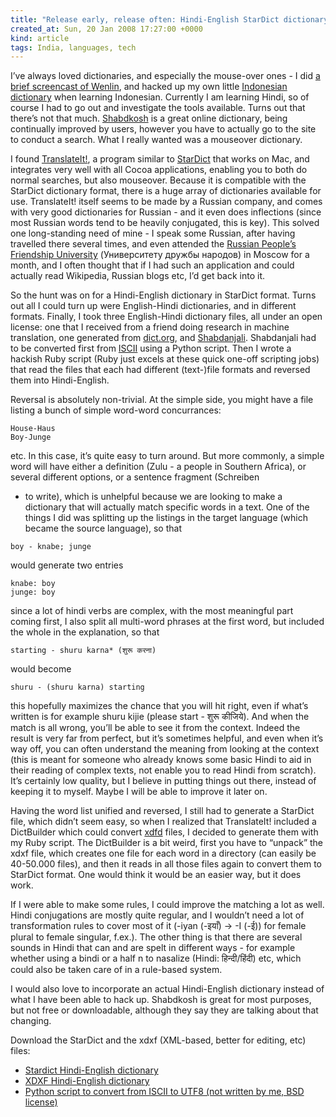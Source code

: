 ```yaml
---
title: "Release early, release often: Hindi-English StarDict dictionary"
created_at: Sun, 20 Jan 2008 17:27:00 +0000
kind: article
tags: India, languages, tech
---
```


I’ve always loved dictionaries, and especially the mouse-over ones - I
did [a brief screencast of
Wenlin](http://reganmian.net/blog/2006/05/02/screencast-wenlin-helps-you-read-chinese/),
and hacked up my own little [Indonesian
dictionary](http://reganmian.net/indonesian) when learning Indonesian.
Currently I am learning Hindi, so of course I had to go out and
investigate the tools available. Turns out that there’s not that much.
[Shabdkosh](http://www.shabdkosh.com) is a great online dictionary,
being continually improved by users, however you have to actually go to
the site to conduct a search. What I really wanted was a mouseover
dictionary.

I found [TranslateIt!](http://www.gettranslateit.com/mac/), a program
similar to [StarDict](http://stardict.sourceforge.net/) that works on
Mac, and integrates very well with all Cocoa applications, enabling you
to both do normal searches, but also mouseover. Because it is compatible
with the StarDict dictionary format, there is a huge array of
dictionaries available for use. TranslateIt! itself seems to be made by
a Russian company, and comes with very good dictionaries for Russian -
and it even does inflections (since most Russian words tend to be
heavily conjugated, this is key). This solved one long-standing need of
mine - I speak some Russian, after having travelled there several times,
and even attended the [Russian People’s Friendship
University](http://www.rudn.ru/eng/dep.php) (Университету дружбы
народов) in Moscow for a month, and I often thought that if I had such
an application and could actually read Wikipedia, Russian blogs etc, I’d
get back into it.

So the hunt was on for a Hindi-English dictionary in StarDict format.
Turns out all I could turn up were English-Hindi dictionaries, and in
different formats. Finally, I took three English-Hindi dictionary files,
all under an open license: one that I received from a friend doing
research in machine translation, one generated from
[dict.org](http://www.dict.org), and
[Shabdanjali](http://www.iiit.net/ltrc/Dictionaries/Shabdanjali/dict-README.html).
Shabdanjali had to be converted first from
[ISCII](http://en.wikipedia.org/wiki/ISCII) using a Python script. Then
I wrote a hackish Ruby script (Ruby just excels at these quick one-off
scripting jobs) that read the files that each had different (text-)file
formats and reversed them into Hindi-English.

Reversal is absolutely non-trivial. At the simple side, you might have a
file listing a bunch of simple word-word concurrances:

```
House-Haus
Boy-Junge
```

etc. In this case, it’s quite easy to turn around. But more commonly, a
simple word will have either a definition (Zulu - a people in Southern
Africa), or several different options, or a sentence fragment (Schreiben
- to write), which is unhelpful because we are looking to make a
dictionary that will actually match specific words in a text. One of the
things I did was splitting up the listings in the target language (which
became the source language), so that

```
boy - knabe; junge
```

would generate two entries

```
knabe: boy
junge: boy
```

since a lot of hindi verbs are complex, with the most meaningful part
coming first, I also split all multi-word phrases at the first word, but
included the whole in the explanation, so that

```
starting - shuru karna* (शुरू करना)
```

would become

```
shuru - (shuru karna) starting
```

this hopefully maximizes the chance that you will hit right, even if
what’s written is for example shuru kijie (please start - शुरू कीजिये).
And when the match is all wrong, you’ll be able to see it from the
context. Indeed the result is very far from perfect, but it’s sometimes
helpful, and even when it’s way off, you can often understand the
meaning from looking at the context (this is meant for someone who
already knows some basic Hindi to aid in their reading of complex texts,
not enable you to read Hindi from scratch). It’s certainly low quality,
but I believe in putting things out there, instead of keeping it to
myself. Maybe I will be able to improve it later on.

Having the word list unified and reversed, I still had to generate a
StarDict file, which didn’t seem easy, so when I realized that
TranslateIt! included a DictBuilder which could convert
[xdfd](http://en.wikipedia.org/wiki/XDXF) files, I decided to generate
them with my Ruby script. The DictBuilder is a bit weird, first you have
to “unpack” the xdxf file, which creates one file for each word in a
directory (can easily be 40-50.000 files), and then it reads in all
those files again to convert them to StarDict format. One would think it
would be an easier way, but it does work.

If I were able to make some rules, I could improve the matching a lot as
well. Hindi conjugations are mostly quite regular, and I wouldn’t need a
lot of transformation rules to cover most of it (-iyan (-इयाँ) -\> -I
(-ई)) for female plural to female singular, f.ex.). The other thing is
that there are several sounds in Hindi that can and are spelt in
different ways - for example whether using a bindi or a half n to
nasalize (Hindi: हिन्दी/हिंदी) etc, which could also be taken care of in
a rule-based system.

I would also love to incorporate an actual Hindi-English dictionary
instead of what I have been able to hack up. Shabdkosh is great for most
purposes, but not free or downloadable, although they say they are
talking about that changing.

Download the StarDict and the xdxf (XML-based, better for editing, etc)
files:

- [Stardict Hindi-English
dictionary](http://reganmian.net/files/uploads/hindi-stardict.zip)
- [XDXF Hindi-English
dictionary](http://reganmian.net/files/uploads/hindi.xdxf.zip)
- [Python script to convert from ISCII to UTF8 (not written by me, BSD
license)](http://reganmian.net/files/uploads/iscii2utf8.py)